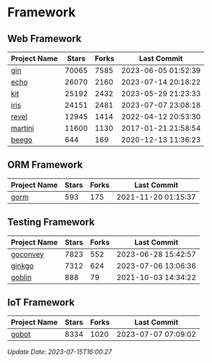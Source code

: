 # Framework

## Web Framework
| Project Name | Stars | Forks | Last Commit |
| ------------ | ----- | ----- | ----------- |
| [gin](https://github.com/gin-gonic/gin) | 70065 | 7585 | 2023-06-05 01:52:39 |
| [echo](https://github.com/labstack/echo) | 26070 | 2160 | 2023-07-14 20:18:22 |
| [kit](https://github.com/go-kit/kit) | 25192 | 2432 | 2023-05-29 21:23:33 |
| [iris](https://github.com/kataras/iris) | 24151 | 2481 | 2023-07-07 23:08:18 |
| [revel](https://github.com/revel/revel) | 12945 | 1414 | 2022-04-12 20:53:30 |
| [martini](https://github.com/go-martini/martini) | 11600 | 1130 | 2017-01-21 21:58:54 |
| [beego](https://github.com/astaxie/beego) | 644 | 169 | 2020-12-13 11:36:23 |

## ORM Framework
| Project Name | Stars | Forks | Last Commit |
| ------------ | ----- | ----- | ----------- |
| [gorm](https://github.com/jinzhu/gorm) | 593 | 175 | 2021-11-20 01:15:37 |

## Testing Framework
| Project Name | Stars | Forks | Last Commit |
| ------------ | ----- | ----- | ----------- |
| [goconvey](https://github.com/smartystreets/goconvey) | 7823 | 552 | 2023-06-28 15:42:57 |
| [ginkgo](https://github.com/onsi/ginkgo) | 7312 | 624 | 2023-07-06 13:06:36 |
| [goblin](https://github.com/franela/goblin) | 888 | 79 | 2021-10-03 14:34:22 |

## IoT Framework
| Project Name | Stars | Forks | Last Commit |
| ------------ | ----- | ----- | ----------- |
| [gobot](https://github.com/hybridgroup/gobot) | 8334 | 1020 | 2023-07-07 07:09:02 |

*Update Date: 2023-07-15T16:00:27*